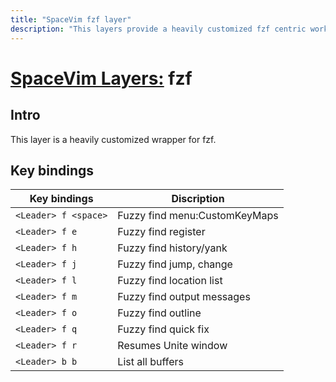 ```yaml
---
title: "SpaceVim fzf layer"
description: "This layers provide a heavily customized fzf centric work-flow"
---
```


# [SpaceVim Layers:](https://spacevim.org/layers) fzf

## Intro

This layer is a heavily customized wrapper for fzf.


## Key bindings

| Key bindings         | Discription                   |
| -------------------- | ----------------------------- |
| `<Leader> f <space>` | Fuzzy find menu:CustomKeyMaps |
| `<Leader> f e`       | Fuzzy find register           |
| `<Leader> f h`       | Fuzzy find history/yank       |
| `<Leader> f j`       | Fuzzy find jump, change       |
| `<Leader> f l`       | Fuzzy find location list      |
| `<Leader> f m`       | Fuzzy find output messages    |
| `<Leader> f o`       | Fuzzy find outline            |
| `<Leader> f q`       | Fuzzy find quick fix          |
| `<Leader> f r`       | Resumes Unite window          |
| `<Leader> b b`       | List all buffers              |
